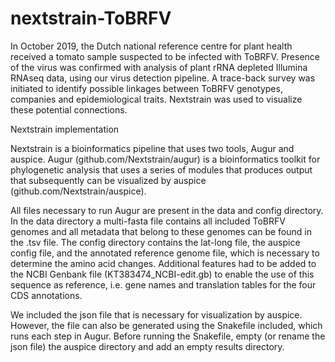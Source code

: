 # nextstrain-ToBRFV

In October 2019, the Dutch national reference centre for plant health received a tomato sample suspected to be infected with ToBRFV. Presence of the virus was confirmed with analysis of plant rRNA depleted Illumina RNAseq data, using our virus detection pipeline. A trace-back survey was initiated to identify possible linkages between ToBRFV genotypes, companies and epidemiological traits. Nextstrain was used to visualize these potential connections. 

Nextstrain implementation

Nextstrain is a bioinformatics pipeline that uses two tools, Augur and auspice. Augur (github.com/Nextstrain/augur) is a bioinformatics toolkit for phylogenetic analysis that uses a series of modules that produces output that subsequently can be visualized by auspice (github.com/Nextstrain/auspice). 

All files necessary to run Augur are present in the data and config directory. In the data directory a multi-fasta file contains all included ToBRFV genomes and all metadata that belong to these genomes can be found in the .tsv file. The config directory contains the lat-long file, the auspice config file, and the annotated reference genome file, which is necessary to determine the amino acid changes. Additional features had to be added to the NCBI Genbank file (KT383474_NCBI-edit.gb) to enable the use of this sequence as reference, i.e. gene names and translation tables for the four CDS annotations.

We included the json file that is necessary for visualization by auspice. However, the file can also be generated using the Snakefile included, which runs each step in Augur. Before running the Snakefile, empty (or rename the json file) the auspice directory and add an empty results directory.

